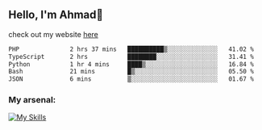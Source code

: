 
## Hello, I'm Ahmad👋

check out my website [here](https://ahmadalwi.com/)

<!--START_SECTION:waka-->

```txt
PHP              2 hrs 37 mins   ██████████▒░░░░░░░░░░░░░░   41.02 %
TypeScript       2 hrs           ████████░░░░░░░░░░░░░░░░░   31.41 %
Python           1 hr 4 mins     ████▒░░░░░░░░░░░░░░░░░░░░   16.84 %
Bash             21 mins         █▒░░░░░░░░░░░░░░░░░░░░░░░   05.50 %
JSON             6 mins          ▒░░░░░░░░░░░░░░░░░░░░░░░░   01.67 %
```

<!--END_SECTION:waka-->

### My arsenal:

[![My Skills](https://skillicons.dev/icons?i=js,ts,py,go,react,nextjs,svelte,nodejs,django,tailwind,html,css,sass,firebase,mongodb,postgres,mysql,redis,git,github,docker,vscode,figma,godot)](https://skillicons.dev)
